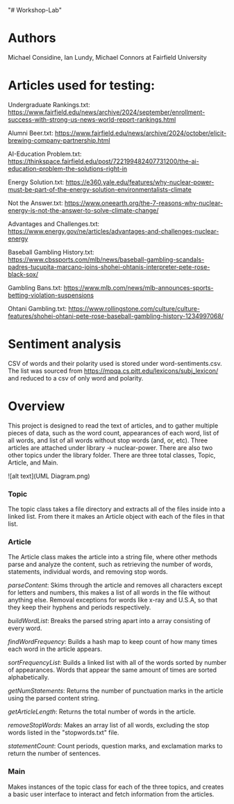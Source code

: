 "# Workshop-Lab" 

# **Authors**
Michael Considine, Ian Lundy, Michael Connors at Fairfield University

# **Articles used for testing:**

Undergraduate Rankings.txt: https://www.fairfield.edu/news/archive/2024/september/enrollment-success-with-strong-us-news-world-report-rankings.html

Alumni Beer.txt: https://www.fairfield.edu/news/archive/2024/october/elicit-brewing-company-partnership.html

AI-Education Problem.txt: https://thinkspace.fairfield.edu/post/722199482407731200/the-ai-education-problem-the-solutions-right-in

Energy Solution.txt: https://e360.yale.edu/features/why-nuclear-power-must-be-part-of-the-energy-solution-environmentalists-climate

Not the Answer.txt: https://www.oneearth.org/the-7-reasons-why-nuclear-energy-is-not-the-answer-to-solve-climate-change/

Advantages and Challenges.txt: https://www.energy.gov/ne/articles/advantages-and-challenges-nuclear-energy

Baseball Gambling History.txt: https://www.cbssports.com/mlb/news/baseball-gambling-scandals-padres-tucupita-marcano-joins-shohei-ohtanis-interpreter-pete-rose-black-sox/

Gambling Bans.txt: https://www.mlb.com/news/mlb-announces-sports-betting-violation-suspensions

Ohtani Gambling.txt: https://www.rollingstone.com/culture/culture-features/shohei-ohtani-pete-rose-baseball-gambling-history-1234997068/

# **Sentiment analysis**

CSV of words and their polarity used is stored under word-sentiments.csv. The list was sourced from https://mpqa.cs.pitt.edu/lexicons/subj_lexicon/ and reduced to a csv of only word and polarity.

# **Overview**

This project is designed to read the text of articles, and to gather multiple pieces of data, such as the word count, appearances of each word, list of all words, and list of all words without stop words (and, or, etc). Three articles are attached under library -> nuclear-power. There are also two other topics under the library folder. There are three total classes, Topic, Article, and Main.

![alt text](UML Diagram.png)

### Topic

The topic class takes a file directory and extracts all of the files inside into a linked list. From there it makes an Article object with each of the files in that list.

### Article

The Article class makes the article into a string file, where other methods parse and analyze the content, such as retrieving the number of words, statements, individual words, and removing stop words.

*parseContent*: Skims through the article and removes all characters except for letters and numbers, this makes a list of all words in the file without anything else. Removal exceptions for words like x-ray and U.S.A, so that they keep their hyphens and periods respectively.

*buildWordList*: Breaks the parsed string apart into a array consisting of every word.

*findWordFrequency*: Builds a hash map to keep count of how many times each word in the article appears.

*sortFrequencyList*: Builds a linked list with all of the words sorted by number of appearances. Words that appear the same amount of times are sorted alphabetically.

*getNumStatements*: Returns the number of punctuation marks in the article using the parsed content string.

*getArticleLength*: Returns the total number of words in the article.

*removeStopWords*: Makes an array list of all words, excluding the stop words listed in the "stopwords.txt" file.

*statementCount*: Count periods, question marks, and exclamation marks to return the number of sentences.

### Main

Makes instances of the topic class for each of the three topics, and creates a basic user interface to interact and fetch information from the articles.